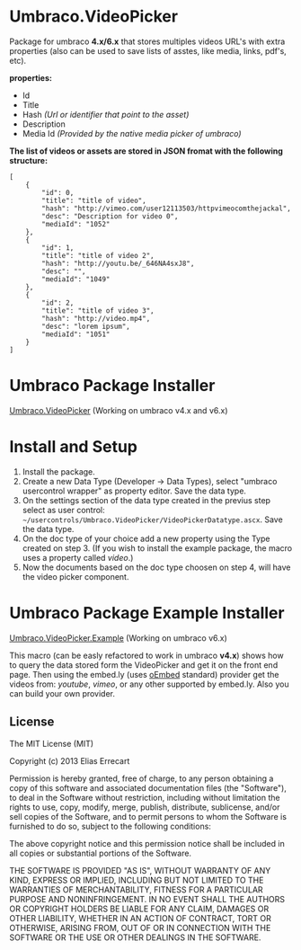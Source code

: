 Umbraco.VideoPicker
=======
Package for umbraco **4.x/6.x** that stores multiples videos URL's with extra properties (also can be used to save lists of asstes, like media, links, pdf's, etc).

**properties:**

*   Id 
*   Title
*   Hash    *(Url or identifier that point to the asset)*
*   Description
*   Media Id *(Provided by the native media picker of umbraco)*

**The list of videos or assets are stored in JSON fromat with the following structure:**

```
[
    {
        "id": 0,
        "title": "title of video",
        "hash": "http://vimeo.com/user12113503/httpvimeocomthejackal",
        "desc": "Description for video 0",
        "mediaId": "1052"
    },
    {
        "id": 1,
        "title": "title of video 2",
        "hash": "http://youtu.be/_646NA4sxJ8",
        "desc": "",
        "mediaId": "1049"
    },
    {
        "id": 2,
        "title": "title of video 3",
        "hash": "http://video.mp4",
        "desc": "lorem ipsum",
        "mediaId": "1051"
    }
]
```
Umbraco Package Installer
=======

[Umbraco.VideoPicker](https://github.com/eerrecart/VideoPicker/blob/master/Umbraco.Packages/Umbraco.VideoPicker.v6.x_1.0.zip?raw=true) (Working on umbraco v4.x and v6.x)

Install and Setup
=======

1. Install the package.
2. Create a new Data Type (Developer -> Data Types), select "umbraco usercontrol wrapper" as property editor. Save the data type.
3. On the settings section of the data type created in the previus step select as user control: `~/usercontrols/Umbraco.VideoPicker/VideoPickerDatatype.ascx`. Save the data type.
4. On the doc type of your choice add a new property using the Type created on step 3. (If you wish to install the example package, the macro uses a property called _video_.)
5. Now the documents based on the doc type choosen on step 4, will have the video picker component.

Umbraco Package Example Installer
=======

[Umbraco.VideoPicker.Example](https://github.com/eerrecart/VideoPicker/blob/master/Umbraco.Packages/Umbraco.VideoPicker.Example.v6.x_1.0.zip?raw=true) (Working on umbraco v6.x)

This macro (can be easly refactored to work in umbraco **v4.x**) shows how to query the data stored form the VideoPicker and get it on the front end page. Then using the embed.ly (uses [oEmbed](http://oembed.com/) standard) provider get the videos from: *youtube*, *vimeo*, or any other supported by embed.ly.
Also you can build your own provider.

License
-------

The MIT License (MIT)

Copyright (c) 2013 Elias Errecart

Permission is hereby granted, free of charge, to any person obtaining a copy
of this software and associated documentation files (the "Software"), to deal
in the Software without restriction, including without limitation the rights
to use, copy, modify, merge, publish, distribute, sublicense, and/or sell
copies of the Software, and to permit persons to whom the Software is
furnished to do so, subject to the following conditions:

The above copyright notice and this permission notice shall be included in
all copies or substantial portions of the Software.

THE SOFTWARE IS PROVIDED "AS IS", WITHOUT WARRANTY OF ANY KIND, EXPRESS OR
IMPLIED, INCLUDING BUT NOT LIMITED TO THE WARRANTIES OF MERCHANTABILITY,
FITNESS FOR A PARTICULAR PURPOSE AND NONINFRINGEMENT. IN NO EVENT SHALL THE
AUTHORS OR COPYRIGHT HOLDERS BE LIABLE FOR ANY CLAIM, DAMAGES OR OTHER
LIABILITY, WHETHER IN AN ACTION OF CONTRACT, TORT OR OTHERWISE, ARISING FROM,
OUT OF OR IN CONNECTION WITH THE SOFTWARE OR THE USE OR OTHER DEALINGS IN
THE SOFTWARE.
